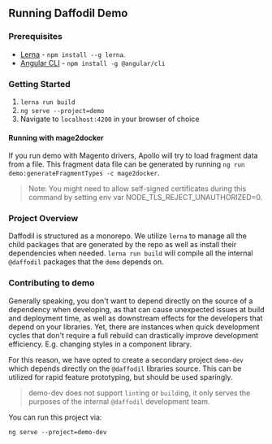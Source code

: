 ## Running Daffodil Demo

### Prerequisites
* [Lerna](https://lernajs.io/) - `npm install --g lerna`.
* [Angular CLI](https://cli.angular.io/) - `npm install -g @angular/cli`

### Getting Started
1. `lerna run build`
2. `ng serve --project=demo`
3. Navigate to `localhost:4200` in your browser of choice

#### Running with mage2docker

If you run demo with Magento drivers, Apollo will try to load fragment data from a file. This fragment data file can be generated by running `ng run demo:generateFragmentTypes -c mage2docker`.

> Note: You might need to allow self-signed certificates during this command by setting env var NODE_TLS_REJECT_UNAUTHORIZED=0.

### Project Overview
Daffodil is structured as a monorepo. We utilize `lerna` to manage all the child packages that are generated by the repo as well as install their dependencies when needed. `lerna run build` will compile all the  internal `@daffodil` packages that the `demo` depends on.

### Contributing to demo
Generally speaking, you don't want to depend directly on the source of a dependency when developing, as that can cause unexpected issues at build and deployment time, as well as downstream effects for the developers that depend on your libraries. Yet, there are instances when quick development cycles that don't require a full rebuild can drastically improve development efficiency. E.g. changing styles in a component library.

For this reason, we have opted to create a secondary project `demo-dev` which depends directly on the `@daffodil` libraries source. This can be utilized for rapid feature prototyping, but should be used sparingly.

> demo-dev does not support `lint`ing or `build`ing, it only serves the purposes of the internal `@daffodil` development team.

You can run this project via:

```
ng serve --project=demo-dev
```